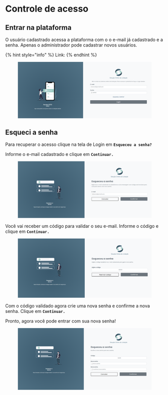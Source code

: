 # Controle de acesso

## Entrar na plataforma

O usuário cadastrado acessa a plataforma com o o e-mail já cadastrado e a senha. Apenas o administrador pode cadastrar novos usuários.

{% hint style="info" %}
Link:
{% endhint %}

<figure><img src="../../.gitbook/assets/image (10).png" alt=""><figcaption></figcaption></figure>

## Esqueci a senha

Para recuperar o acesso clique na tela de Login em **`Esqueceu a senha?`**

Informe o e-mail cadastrado e clique em **`Continuar.`**

<figure><img src="../../.gitbook/assets/image (8).png" alt=""><figcaption></figcaption></figure>

Você vai receber um código para validar o seu e-mail. Informe o código e clique em **`Continuar.`**

<figure><img src="../../.gitbook/assets/image (9).png" alt=""><figcaption></figcaption></figure>

Com o código validado agora crie uma nova senha e confirme a nova senha. Clique em **`Continuar.`**

Pronto, agora você pode entrar com sua nova senha!

<figure><img src="../../.gitbook/assets/image (18).png" alt=""><figcaption></figcaption></figure>
